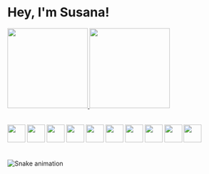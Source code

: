 <link href="https://fonts.googleapis.com/css2?family=Titan+One&display=swap" rel="stylesheet">

<h1 style="align-items: center">Hey, I'm Susana!  </h1>

<div>
  <a href="https://github.com/susanassilva">
  <img height="180em" src="https://github-readme-stats.vercel.app/api?username=susanassilva&show_icons=true&theme=dracula&include_all_commits=true&count_private=true"/>
  <a href="https://github.com/anuraghazra/github-readme-stats"><img height="180em" src="https://github-readme-stats.vercel.app/api/top-langs/?username=susanassilva&layout=compact&langs_count=8&theme=dracula"/> </a>
</div>
<div style="display:inline_block">
  <br><br>
  <img height="40em" align="center" src="https://cdn.jsdelivr.net/gh/devicons/devicon/icons/html5/html5-original.svg" />
  <img height="40em" align="center" src="https://cdn.jsdelivr.net/gh/devicons/devicon/icons/css3/css3-original.svg" />
  <img height="40em" align="center" src="https://cdn.jsdelivr.net/gh/devicons/devicon/icons/bootstrap/bootstrap-plain.svg" />
  <img height="40em" align="center" src="https://cdn.jsdelivr.net/gh/devicons/devicon/icons/javascript/javascript-plain.svg" />
  <img height="40em" align="center" src="https://cdn.jsdelivr.net/gh/devicons/devicon/icons/jquery/jquery-original.svg" />
  <img height="40em" align="center" src="https://cdn.jsdelivr.net/gh/devicons/devicon/icons/python/python-original.svg" />
  <img height="40em" align="center" src="https://cdn.jsdelivr.net/gh/devicons/devicon/icons/dot-net/dot-net-plain.svg" />
  <img height="40em" align="center" src="https://cdn.jsdelivr.net/gh/devicons/devicon/icons/csharp/csharp-original.svg" />
  <img height="40em" align="center" src="https://cdn.jsdelivr.net/gh/devicons/devicon/icons/angularjs/angularjs-plain.svg" />
  <img height="40em" align="center" src="https://cdn.jsdelivr.net/gh/devicons/devicon/icons/typescript/typescript-original.svg" />
  
  
  
  
          
                                         
</div>

  
 # <div>
   ![Snake animation](https://github.com/susanassilva/susanassilva/blob/output/github-contribution-grid-snake.svg)
  </div>


<!--
**susanasilva95/susanasilva95** is a ✨ _special_ ✨ repository because its `README.md` (this file) appears on your GitHub profile.

Here are some ideas to get you started:

- 🔭 I’m currently working on ...
- 🌱 I’m currently learning ...
- 👯 I’m looking to collaborate on ...
- 🤔 I’m looking for help with ...
- 💬 Ask me about ...
- 📫 How to reach me: ...
- 😄 Pronouns: ...
- ⚡ Fun fact: ...
-->
